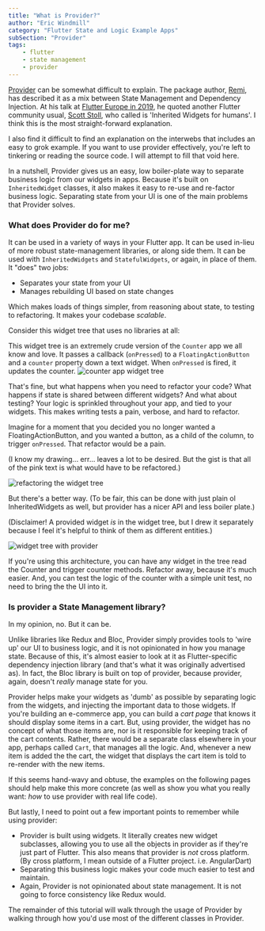 ```yaml
---
title: "What is Provider?"
author: "Eric Windmill"
category: "Flutter State and Logic Example Apps"
subSection: "Provider"
tags:
    - flutter
    - state management
    - provider
---
```


[Provider](https://github.com/rrousselGit/provider) can be somewhat difficult to explain. The package author, [Remi](https://github.com/rrousselGit), has described it as a mix between State Management and Dependency Injection. At his talk at [Flutter Europe in 2019](https://www.youtube.com/watch?v=BulIREvHBWg), he quoted another Flutter community usual, [Scott Stoll](https://twitter.com/scottstoll2017), who called is 'Inherited Widgets for humans'. I think this is the most straight-forward explanation.

I also find it difficult to find an explanation on the interwebs that includes an easy to grok example. If you want to use provider effectively, you're left to tinkering or reading the source code. I will attempt to fill that void here. 

In a nutshell, Provider gives us an easy, low boiler-plate way to separate business logic from our widgets in apps. Because it's built on `InheritedWidget` classes, it also makes it easy to re-use and re-factor business logic. Separating state from your UI is one of the main problems that Provider solves.

### What does Provider do for me? 

It can be used in a variety of ways in your Flutter app. It can be used in-lieu of more robust state-management libraries, or along side them. It can be used with `InheritedWidgets` and `StatefulWidgets`, or again, in place of them. It "does" two jobs:

- Separates your state from your UI
- Manages rebuilding UI based on state changes

Which makes loads of things simpler, from reasoning about state, to testing to refactoring. It makes your codebase _scalable_.

Consider this widget tree that uses no libraries at all:

<!-- widget tree image -->
This widget tree is an extremely crude version of the `Counter` app we all know and love. It passes a callback (`onPressed`) to a `FloatingActionButton` and a `counter` property down a text widget. When `onPressed` is fired, it updates the counter. 
![counter app widget tree](https://res.cloudinary.com/duqbhmg9i/image/upload/c_scale,h_673/v1590101648/flutter_by_example/widget_tree_0_no_provider_cv4dap.png)

That's fine, but what happens when you need to refactor your code? What happens if state is shared between different widgets?  And what about testing? Your logic is sprinkled throughout your app, and tied to your widgets. This makes writing tests a pain, verbose, and hard to refactor.

Imagine for a moment that you decided you no longer wanted a FloatingActionButton, and you wanted a button, as a child of the column, to trigger `onPressed`. That refactor would be a pain. 

(I know my drawing... err... leaves a lot to be desired. But the gist is that all of the pink text is what would have to be refactored.)

![refactoring the widget tree](https://res.cloudinary.com/duqbhmg9i/image/upload/c_scale,h_673/v1590101648/flutter_by_example/widget_tree_2_no_provider_c59lkm.png)

But there's a better way. (To be fair, this can be done with just plain ol InheritedWidgets as well, but provider has a nicer API and less boiler plate.) 

(Disclaimer! A provided widget _is_ in the widget tree, but I drew it separately because I feel it's helpful to think of them as different entities.)

<!-- image of provider on one side and widget tree on the other -->
 ![widget tree with provider](https://res.cloudinary.com/duqbhmg9i/image/upload/c_scale,h_673/v1590101650/flutter_by_example/widget_tree_w_provider_fupfto.png)

If you're using this architecture, you can have any widget in the tree read the Counter and trigger counter methods. Refactor away, because it's much easier. And, you can test the logic of the counter with a simple unit test, no need to bring the the UI into it.

### Is provider a State Management library?

In my opinion, no. But it can be. 

Unlike libraries like Redux and Bloc, Provider simply provides tools to 'wire up' our UI to business logic, and it is not opinionated in how you manage state. Because of this, it's almost easier to look at it as Flutter-specific dependency injection library (and that's what it was originally advertised as). In fact, the Bloc library is built on top of provider, because provider, again, doesn't _really_ manage state for you.

Provider helps make your widgets as 'dumb' as possible by separating logic from the widgets, and injecting the important data to those widgets. If you're building an e-commerce app, you can build a _cart page_ that knows it should display some items in a cart. But, using provider, the widget has no concept of what those items are, nor is it responsible for keeping track of the cart contents. Rather, there would be a separate class elsewhere in your app, perhaps called `Cart`, that manages all the logic. And, whenever a new item is added the the cart, the widget that displays the cart item is told to re-render with the new items.

If this seems hand-wavy and obtuse, the examples on the following pages should help make this more concrete (as well as show you what you really want: _how_ to use provider with real life code). 

But lastly, I need to point out a few important points to remember while using provider:

* Provider is built using widgets. It literally creates new widget subclasses, allowing you to use all the objects in provider as if they're just part of Flutter. This also means that provider is _not_ cross platform. (By cross platform, I mean outside of a Flutter project. i.e. AngularDart)
* Separating this business logic makes your code much easier to test and maintain.
* Again, Provider is not opinionated about state management. It is not going to force consistency like Redux would.


The remainder of this tutorial will walk through the usage of Provider by walking through how you'd use most of the different classes in Provider.